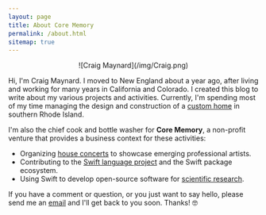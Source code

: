 ```yaml
---
layout: page
title: About Core Memory
permalink: /about.html
sitemap: true
---
```


<div style="text-align:center" markdown="1"> 
![Craig Maynard](/img/Craig.png)
</div>

Hi, I'm Craig Maynard. I moved to New England about a year ago, after living and working for many years in California and Colorado. I created this blog to write about my various projects and activities. Currently, I'm spending most of my time managing the design and construction of a [custom home](/2016/08/05/this-new-house.html) in southern Rhode Island.

I'm also the chief cook and bottle washer for **Core Memory**, a non-profit venture that provides a business context for these activities:

* Organizing [house concerts](/2016/12/13/house-concerts.html) to showcase emerging professional artists.
* Contributing to the [Swift language project](https://swift.org) and the Swift package ecosystem.
* Using Swift to develop open-source software for [scientific research](http://researchkit.org).

If you have a comment or question, or you just want to say hello, please send me an [email](mailto:chmaynard@gmail.com) and I'll get back to you soon. Thanks! 🤓
